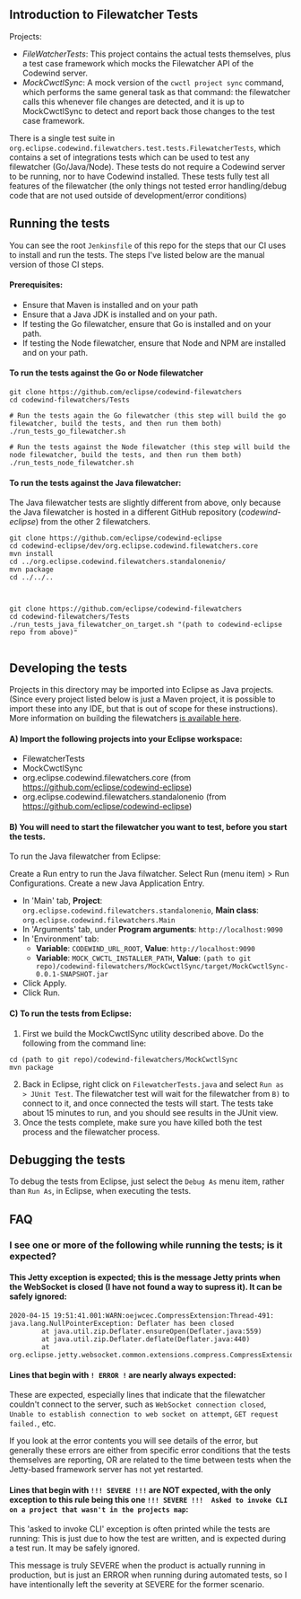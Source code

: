 ## Introduction to Filewatcher Tests

Projects:
- *FileWatcherTests*: This project contains the actual tests themselves, plus a test case framework which mocks the Filewatcher API of the Codewind server.
- *MockCwctlSync*: A mock version of the `cwctl project sync` command, which performs the same general task as that command: the filewatcher calls this whenever file changes are detected, and it is up to MockCwctlSync to detect and report back those changes to the  test case framework.

There is a single test suite in `org.eclipse.codewind.filewatchers.test.tests.FilewatcherTests`, which contains a set of integrations tests which can be used to test any filewatcher (Go/Java/Node). These tests do not require a Codewind server to be running, nor to have Codewind installed. These tests fully test all features of the filewatcher (the only things not tested error handling/debug code that are not used outside of development/error conditions)

## Running the tests

You can see the root `Jenkinsfile` of this repo for the steps that our CI uses to install and run the tests. The steps I've listed below are the manual version of those CI steps.

#### Prerequisites:
- Ensure that Maven is installed and on your path
- Ensure that a Java JDK is installed and on your path.
- If testing the Go filewatcher, ensure that Go is installed and on your path.
- If testing the Node filewatcher, ensure that Node and NPM are installed and on your path.

#### To run the tests against the Go or Node filewatcher
```
git clone https://github.com/eclipse/codewind-filewatchers
cd codewind-filewatchers/Tests

# Run the tests again the Go filewatcher (this step will build the go filewatcher, build the tests, and then run them both)
./run_tests_go_filewatcher.sh

# Run the tests against the Node filewatcher (this step will build the node filewatcher, build the tests, and then run them both)
./run_tests_node_filewatcher.sh
```

#### To run the tests against the Java filewatcher:
The Java filewatcher tests are slightly different from above, only because the Java filewatcher is hosted in a different GitHub repository (*codewind-eclipse*) from the other 2 filewatchers.

```
git clone https://github.com/eclipse/codewind-eclipse
cd codewind-eclipse/dev/org.eclipse.codewind.filewatchers.core
mvn install
cd ../org.eclipse.codewind.filewatchers.standalonenio/
mvn package
cd ../../..



git clone https://github.com/eclipse/codewind-filewatchers
cd codewind-filewatchers/Tests
./run_tests_java_filewatcher_on_target.sh "(path to codewind-eclipse repo from above)"


```


## Developing the tests

Projects in this directory may be imported into Eclipse as Java projects. (Since every project listed below is just a Maven project, it is possible to import these into any IDE, but that is out of scope for these instructions). More information on building the filewatchers [is available here](https://github.com/eclipse/codewind-filewatchers/blob/master/DEVELOPING.md).

#### A) Import the following projects into your Eclipse workspace:
- FilewatcherTests
- MockCwctlSync
- org.eclipse.codewind.filewatchers.core (from https://github.com/eclipse/codewind-eclipse)
- org.eclipse.codewind.filewatchers.standalonenio  (from https://github.com/eclipse/codewind-eclipse)


#### B) You will need to start the filewatcher you want to test, before you start the tests. 

To run the Java filewatcher from Eclipse:

Create a Run entry to run the Java filwatcher. Select Run (menu item) > Run Configurations. Create a new Java Application Entry.

- In 'Main' tab, **Project**: `org.eclipse.codewind.filewatchers.standalonenio`, **Main class**: `org.eclipse.codewind.filewatchers.Main`
- In 'Arguments' tab, under **Program arguments**: `http://localhost:9090`
- In 'Environment' tab:
  - **Variable**: `CODEWIND_URL_ROOT`, **Value**: `http://localhost:9090`
  - **Variable**: `MOCK_CWCTL_INSTALLER_PATH`, **Value**: `(path to git repo)/codewind-filewatchers/MockCwctlSync/target/MockCwctlSync-0.0.1-SNAPSHOT.jar`
- Click Apply.
- Click Run.


#### C) To run the tests from Eclipse:
1. First we build the MockCwctlSync utility described above. Do the following from the command line:
```
cd (path to git repo)/codewind-filewatchers/MockCwctlSync
mvn package
```
2. Back in Eclipse, right click on `FilewatcherTests.java` and select `Run as > JUnit Test`. The filewatcher test will wait for the filewatcher from `B)` to connect to it, and once connected the tests will start. The tests take about 15 minutes to run, and you should see results in the JUnit view.
3. Once the tests complete, make sure you have killed both the test process and the filewatcher process.



## Debugging the tests

To debug the tests from Eclipse, just select the `Debug As` menu item, rather than `Run As`, in Eclipse, when executing the tests.


## FAQ


### I see one or more of the following while running the tests; is it expected?


#### This Jetty exception is expected; this is the message Jetty prints when the WebSocket is closed (I have not found a way to supress it). It can be safely ignored:
```
2020-04-15 19:51:41.001:WARN:oejwcec.CompressExtension:Thread-491:
java.lang.NullPointerException: Deflater has been closed
        at java.util.zip.Deflater.ensureOpen(Deflater.java:559)
        at java.util.zip.Deflater.deflate(Deflater.java:440)
        at org.eclipse.jetty.websocket.common.extensions.compress.CompressExtension$Flusher.compress(CompressExtension.java:488)
```

#### Lines that begin with `! ERROR !` are nearly always expected:

These are expected, especially lines that indicate that the filewatcher couldn't connect to the server, such as `WebSocket connection closed`, `Unable to establish connection to web socket on attempt`, `GET request failed.`, etc. 

If you look at the error contents you will see details of the error, but generally these errors are either from specific error conditions that the tests themselves are reporting, OR are related to the time between tests when the Jetty-based framework server has not yet restarted.

#### Lines that begin with `!!! SEVERE !!!` are NOT expected, with the only exception to this rule being this one `!!! SEVERE !!!  Asked to invoke CLI on a project that wasn't in the projects map`:

This 'asked to invoke CLI' exception is often printed while the tests are running: This is just due to how the test are written, and is expected during a test run. It may be safely ignored.

This message is truly SEVERE when the product is actually running in production, but is just an ERROR when running during automated tests, so I have intentionally left the severity at SEVERE for the former scenario.
